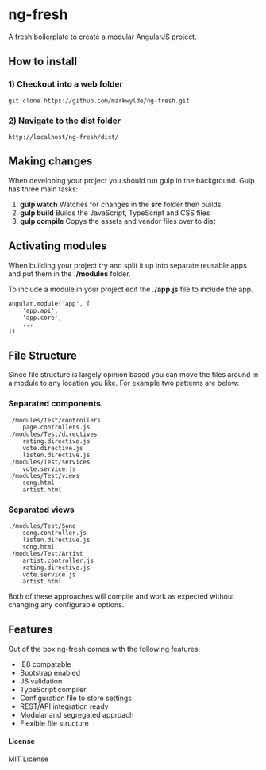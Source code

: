 # ng-fresh
A fresh boilerplate to create a modular AngularJS project. 

## How to install
### 1) Checkout into a web folder
    git clone https://github.com/markwylde/ng-fresh.git

### 2) Navigate to the dist folder
	http://localhost/ng-fresh/dist/

## Making changes
When developing your project you should run gulp in the background. Gulp has three main tasks:

 1. **gulp watch**
	Watches for changes in the **src** folder then builds
 2. **gulp build**
	Builds the JavaScript, TypeScript and CSS files
 3. **gulp compile**
   Copys the assets and vendor files over to dist

## Activating modules
When building your project try and split it up into separate reusable apps and put them in the **./modules** folder.

To include a module in your project edit the **./app.js** file to include the app.

	angular.module('app', [
	    'app.api',
	    'app.core',
	    ...
	])

## File Structure
Since file structure is largely opinion based you can move the files around in a module to any location you like. For example two patterns are below:

### Separated components
	./modules/Test/controllers
		page.controllers.js
	./modules/Test/directives
		rating.directive.js
		vote.directive.js
		listen.directive.js
	./modules/Test/services
		vote.service.js
	./modules/Test/views
		song.html
		artist.html
				
### Separated views
	./modules/Test/Song
		song.controller.js
		listen.directive.js
		song.html
	./modules/Test/Artist
		artist.controller.js
		rating.directive.js
		vote.service.js
		artist.html
	
Both of these approaches will compile and work as expected without changing any configurable options.

## Features
Out of the box ng-fresh comes with the following features:

 - IE8 compatable
 - Bootstrap enabled
 - JS validation
 - TypeScript compiler
 - Configuration file to store settings
 - REST/API integration ready
 - Modular and segregated approach
 - Flexible file structure

#### License ####
MIT License
